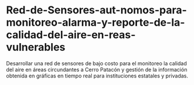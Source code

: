 # Red-de-Sensores-aut-nomos-para-monitoreo-alarma-y-reporte-de-la-calidad-del-aire-en-reas-vulnerables
Desarrollar una red de sensores de bajo costo para el monitoreo la calidad del aire en áreas circundantes a Cerro Patacón y gestión de la información obtenida en gráficas en tiempo real para instituciones estatales y privadas. 
